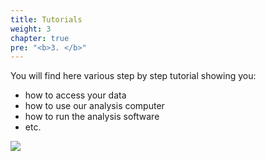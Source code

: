 ```yaml
---
title: Tutorials
weight: 3
chapter: true
pre: "<b>3. </b>"
---
```


You will find here various step by step tutorial showing you:

  * how to access your data
  * how to use our analysis computer
  * how to run the analysis software
  * etc.

<img src='/images/tutorial/how_to.png' />




